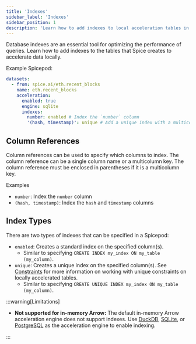 ```yaml
---
title: 'Indexes'
sidebar_label: 'Indexes'
sidebar_position: 1
description: 'Learn how to add indexes to local acceleration tables in Spice.'
---
```


Database indexes are an essential tool for optimizing the performance of queries. Learn how to add indexes to the tables that Spice creates to accelerate data locally.

Example Spicepod:

```yaml
datasets:
  - from: spice.ai/eth.recent_blocks
    name: eth.recent_blocks
    acceleration:
      enabled: true
      engine: sqlite
      indexes:
        number: enabled # Index the `number` column
        '(hash, timestamp)': unique # Add a unique index with a multicolumn key comprised of the `hash` and `timestamp` columns
```

## Column References

Column references can be used to specify which columns to index. The column reference can be a single column name or a multicolumn key. The column reference must be enclosed in parentheses if it is a multicolumn key.

Examples

- `number`: Index the `number` column
- `(hash, timestamp)`: Index the `hash` and `timestamp` columns

## Index Types

There are two types of indexes that can be specified in a Spicepod:

- `enabled`: Creates a standard index on the specified column(s).
  - Similar to specifying `CREATE INDEX my_index ON my_table (my_column)`.
- `unique`: Creates a unique index on the specified column(s). See [Constraints](./constraints.md) for more information on working with unique constraints on locally accelerated tables.
  - Similar to specifying `CREATE UNIQUE INDEX my_index ON my_table (my_column)`.

:::warning[Limitations]

- **Not supported for in-memory Arrow:** The default in-memory Arrow acceleration engine does not support indexes. Use [DuckDB](/components/data-accelerators/duckdb.md), [SQLite](/components/data-accelerators/duckdb.md), or [PostgreSQL](/components/data-accelerators/postgres/index.md) as the acceleration engine to enable indexing.

:::
